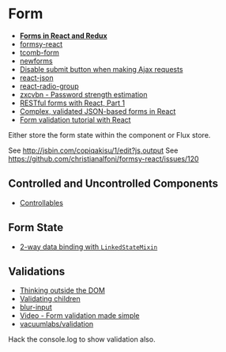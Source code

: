 # Form

* [**Forms in React and Redux**](http://x-team.com/2016/02/tutorial-forms-in-react-and-redux/)
* [formsy-react](https://github.com/christianalfoni/formsy-react)
* [tcomb-form](https://github.com/gcanti/tcomb-form)
* [newforms](https://github.com/insin/newforms)
* [Disable submit button when making Ajax requests](https://medium.com/@collardeau/to-react-from-jquery-disable-a-button-f5f6cc0ea885)
* [react-json](https://github.com/arqex/react-json)
* [react-radio-group](https://github.com/chenglou/react-radio-group)
* [zxcvbn - Password strength estimation](https://blogs.dropbox.com/tech/2012/04/zxcvbn-realistic-password-strength-estimation/)
* [RESTful forms with React, Part 1](http://blog.littleblimp.com/post/124492420923/restful-forms-with-react-part-1)
* [Complex, validated JSON-based forms in React](https://github.com/andrewhathaway/Winterfell)
* [Form validation tutorial with React](https://html5hive.org/reactjs-form-validation-tutorial/)

Either store the form state within the component or Flux store.

See http://jsbin.com/copiqakisu/1/edit?js,output
See https://github.com/christianalfoni/formsy-react/issues/120

## Controlled and Uncontrolled Components

* [Controllables](https://jquense.github.io/react-widgets/docs/#/controllables)

## Form State

* [2-way data binding with `LinkedStateMixin`](http://facebook.github.io/react/docs/two-way-binding-helpers.html)

## Validations

* [Thinking outside the DOM](http://www.sitepoint.com/thinking-outside-dom-concepts-setup/)
* [Validating children](http://www.mattzabriskie.com/blog/react-validating-children)
* [blur-input](https://github.com/Khan/react-components/blob/master/js/blur-input.jsx)
* [Video - Form validation made simple](https://www.youtube.com/watch?v=FqscLiODo5c)
* [vacuumlabs/validation](https://github.com/vacuumlabs/validation)

Hack the console.log to show validation also.